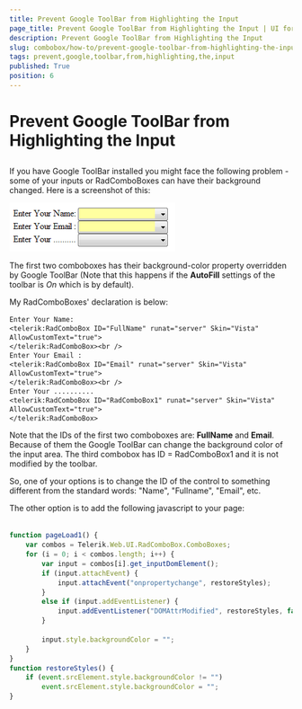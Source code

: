 ```yaml
---
title: Prevent Google ToolBar from Highlighting the Input
page_title: Prevent Google ToolBar from Highlighting the Input | UI for ASP.NET AJAX Documentation
description: Prevent Google ToolBar from Highlighting the Input
slug: combobox/how-to/prevent-google-toolbar-from-highlighting-the-input
tags: prevent,google,toolbar,from,highlighting,the,input
published: True
position: 6
---
```


# Prevent Google ToolBar from Highlighting the Input



## 

If you have Google ToolBar installed you might face the following problem - some of your inputs or RadComboBoxes can have their background changed. Here is a screenshot of this:

![ComboBox Google ToolBar](images/combobox_google_toolbar_problem.PNG)

The first two comboboxes has their background-color property overridden by Google ToolBar (Note that this happens if the **AutoFill** settings of the toolbar is *On* which is by default).

My RadComboBoxes' declaration is below:

````ASPNET
Enter Your Name:
<telerik:RadComboBox ID="FullName" runat="server" Skin="Vista" AllowCustomText="true">
</telerik:RadComboBox><br />
Enter Your Email :
<telerik:RadComboBox ID="Email" runat="server" Skin="Vista" AllowCustomText="true">
</telerik:RadComboBox><br />
Enter Your ..........
<telerik:RadComboBox ID="RadComboBox1" runat="server" Skin="Vista" AllowCustomText="true">
</telerik:RadComboBox>
````



Note that the IDs of the first two comboboxes are: **FullName** and **Email**. Because of them the Google ToolBar can change the background color of the input area. The third combobox has ID = RadComboBox1 and it is not modified by the toolbar.

So, one of your options is to change the ID of the control to something different from the standard words: "Name", "Fullname", "Email", etc.

The other option is to add the following javascript to your page:

````JavaScript

function pageLoad1() {
	var combos = Telerik.Web.UI.RadComboBox.ComboBoxes;
	for (i = 0; i < combos.length; i++) {
		var input = combos[i].get_inputDomElement();
		if (input.attachEvent) {
			input.attachEvent("onpropertychange", restoreStyles);
		}
		else if (input.addEventListener) {
			input.addEventListener("DOMAttrModified", restoreStyles, false);
		}

		input.style.backgroundColor = "";
	}
}
function restoreStyles() {
	if (event.srcElement.style.backgroundColor != "")
		event.srcElement.style.backgroundColor = "";
}
	
````


